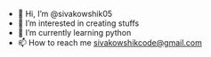 - 👋 Hi, I’m @sivakowshik05
- 👀 I’m interested in creating stuffs
- 🌱 I’m currently learning python
- 📫 How to reach me sivakowshikcode@gmail.com

<!---
sivakowshik05/sivakowshik05 is a ✨ special ✨ repository because its `README.md` (this file) appears on your GitHub profile.
You can click the Preview link to take a look at your changes.
--->
